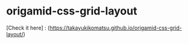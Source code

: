 # origamid-css-grid-layout

[Check it here] : (https://takayukikomatsu.github.io/origamid-css-grid-layout/)
